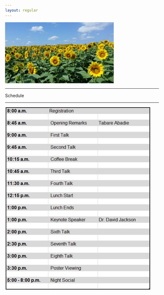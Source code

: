 ```yaml
---
layout: regular
---
```


<img src="/img/sunflower.jpg" style="max-width:95%" height="200px"/> 

<hr style="clear: both;" />

Schedule
<hr style="clear: both;" />
<img src="/img/schedule2017.JPG" style="max-width:95%"/>
